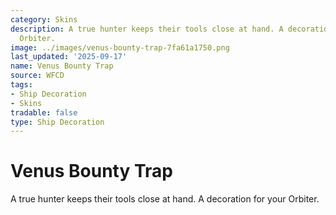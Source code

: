 ```yaml
---
category: Skins
description: A true hunter keeps their tools close at hand. A decoration for your
  Orbiter.
image: ../images/venus-bounty-trap-7fa61a1750.png
last_updated: '2025-09-17'
name: Venus Bounty Trap
source: WFCD
tags:
- Ship Decoration
- Skins
tradable: false
type: Ship Decoration
---
```


# Venus Bounty Trap

A true hunter keeps their tools close at hand. A decoration for your Orbiter.


